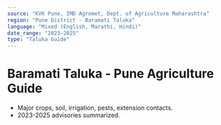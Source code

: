 ```yaml
---
source: "KVK Pune, IMD Agromet, Dept. of Agriculture Maharashtra"
region: "Pune District - Baramati Taluka"
language: "Mixed (English, Marathi, Hindi)"
date_range: "2023–2025"
type: "Taluka Guide"
---
```


# Baramati Taluka - Pune Agriculture Guide
- Major crops, soil, irrigation, pests, extension contacts.
- 2023-2025 advisories summarized.
